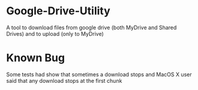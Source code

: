 # Google-Drive-Utility

A tool to download files from google drive (both MyDrive and Shared Drives) and to upload (only to MyDrive)

# Known Bug

Some tests had show that sometimes a download stops and MacOS X user said that any download stops at the first chunk
